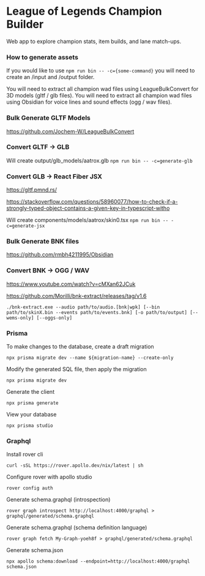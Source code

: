# League of Legends Champion Builder

Web app to explore champion stats, item builds, and lane match-ups.

### How to generate assets

If you would like to use `npm run bin -- -c={some-command}` you will need to create an /input and /output folder.

You will need to extract all champion wad files using LeagueBulkConvert for 3D models (gltf / glb files).
You will need to extract all champion wad files using Obsidian for voice lines and sound effects (ogg / wav files).

### Bulk Generate GLTF Models

https://github.com/Jochem-W/LeagueBulkConvert

### Convert GLTF -> GLB

Will create output/glb_models/aatrox.glb
`npm run bin -- -c=generate-glb`

### Convert GLB -> React Fiber JSX

https://gltf.pmnd.rs/

https://stackoverflow.com/questions/58960077/how-to-check-if-a-strongly-typed-object-contains-a-given-key-in-typescript-witho

Will create components/models/aatrox/skin0.tsx
`npm run bin -- -c=generate-jsx`

### Bulk Generate BNK files

https://github.com/rmbh4211995/Obsidian

### Convert BNK -> OGG / WAV

https://www.youtube.com/watch?v=cMXan62JCuk

https://github.com/Morilli/bnk-extract/releases/tag/v1.6

`./bnk-extract.exe --audio path/to/audio.[bnk|wpk] [--bin path/to/skinX.bin --events path/to/events.bnk] [-o path/to/output] [--wems-only] [--oggs-only]`

### Prisma

To make changes to the database, create a draft migration

`npx prisma migrate dev --name ${migration-name} --create-only`

Modify the generated SQL file, then apply the migration

`npx prisma migrate dev`

Generate the client

`npx prisma generate`

View your database

`npx prisma studio`

### Graphql

Install rover cli

`curl -sSL https://rover.apollo.dev/nix/latest | sh`

Configure rover with apollo studio

`rover config auth`

Generate schema.graphql (introspection)

`rover graph introspect http://localhost:4000/graphql > graphql/generated/schema.graphql`

Generate schema.graphql (schema definition language)

`rover graph fetch My-Graph-yoeh8f > graphql/generated/schema.graphql`

Generate schema.json

`npx apollo schema:download --endpoint=http://localhost:4000/graphql schema.json`
